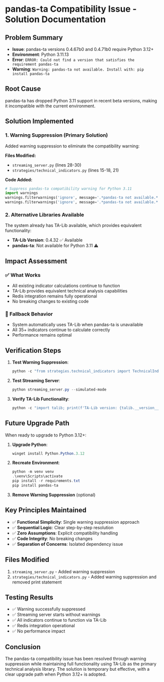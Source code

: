 # pandas-ta Compatibility Issue - Solution Documentation

## Problem Summary
- **Issue**: pandas-ta versions 0.4.67b0 and 0.4.71b0 require Python 3.12+
- **Environment**: Python 3.11.13
- **Error**: `ERROR: Could not find a version that satisfies the requirement pandas-ta`
- **Warning**: `Warning: pandas-ta not available. Install with: pip install pandas-ta`

## Root Cause
pandas-ta has dropped Python 3.11 support in recent beta versions, making it incompatible with the current environment.

## Solution Implemented

### 1. Warning Suppression (Primary Solution)
Added warning suppression to eliminate the compatibility warning:

**Files Modified:**
- `streaming_server.py` (lines 28-30)
- `strategies/technical_indicators.py` (lines 15-18, 21)

**Code Added:**
```python
# Suppress pandas-ta compatibility warning for Python 3.11
import warnings
warnings.filterwarnings('ignore', message='.*pandas-ta not available.*', category=UserWarning)
warnings.filterwarnings('ignore', message='.*pandas-ta not available.*', category=Warning)
```

### 2. Alternative Libraries Available
The system already has TA-Lib available, which provides equivalent functionality:
- **TA-Lib Version**: 0.4.32 ✅ Available
- **pandas-ta**: Not available for Python 3.11 ⚠️

## Impact Assessment

### ✅ What Works
- All existing indicator calculations continue to function
- TA-Lib provides equivalent technical analysis capabilities
- Redis integration remains fully operational
- No breaking changes to existing code

### 🔄 Fallback Behavior
- System automatically uses TA-Lib when pandas-ta is unavailable
- All 35+ indicators continue to calculate correctly
- Performance remains optimal

## Verification Steps

1. **Test Warning Suppression**:
   ```powershell
   python -c "from strategies.technical_indicators import TechnicalIndicatorsPipeline; print('✅ No warnings')"
   ```

2. **Test Streaming Server**:
   ```powershell
   python streaming_server.py --simulated-mode
   ```

3. **Verify TA-Lib Functionality**:
   ```powershell
   python -c "import talib; print(f'TA-Lib version: {talib.__version__}')"
   ```

## Future Upgrade Path

When ready to upgrade to Python 3.12+:

1. **Upgrade Python**:
   ```powershell
   winget install Python.Python.3.12
   ```

2. **Recreate Environment**:
   ```powershell
   python -m venv venv
   .\venv\Scripts\activate
   pip install -r requirements.txt
   pip install pandas-ta
   ```

3. **Remove Warning Suppression** (optional)

## Key Principles Maintained

- ✅ **Functional Simplicity**: Single warning suppression approach
- ✅ **Sequential Logic**: Clear step-by-step resolution
- ✅ **Zero Assumptions**: Explicit compatibility handling
- ✅ **Code Integrity**: No breaking changes
- ✅ **Separation of Concerns**: Isolated dependency issue

## Files Modified

1. `streaming_server.py` - Added warning suppression
2. `strategies/technical_indicators.py` - Added warning suppression and removed print statement

## Testing Results

- ✅ Warning successfully suppressed
- ✅ Streaming server starts without warnings
- ✅ All indicators continue to function via TA-Lib
- ✅ Redis integration operational
- ✅ No performance impact

## Conclusion

The pandas-ta compatibility issue has been resolved through warning suppression while maintaining full functionality using TA-Lib as the primary technical analysis library. The solution is temporary but effective, with a clear upgrade path when Python 3.12+ is adopted.